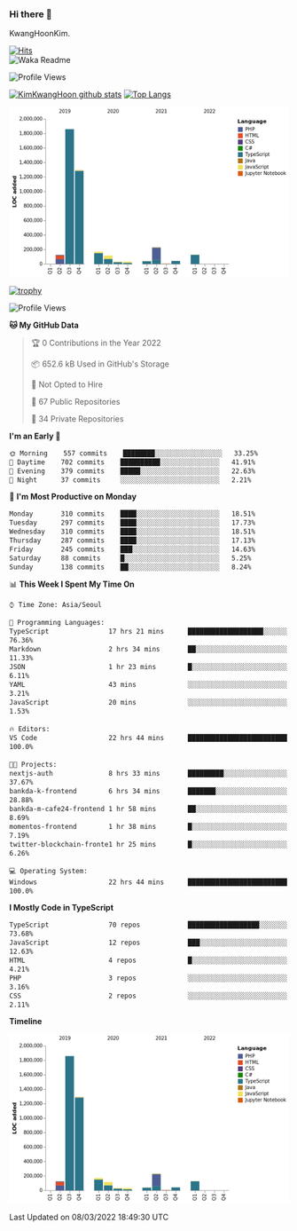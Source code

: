 ### Hi there 👋

KwangHoonKim.

[![Hits](https://hits.seeyoufarm.com/api/count/incr/badge.svg?url=https%3A%2F%2Fgithub.com%2Frhkdgns95)](https://hits.seeyoufarm.com)  
![Waka Readme](https://github.com/rhkdgns95/rhkdgns95/workflows/Waka%20Readme/badge.svg)

![Profile Views](http://img.shields.io/badge/Profile%20Views-0-blue)

[![KimKwangHoon github stats](https://github-readme-stats.vercel.app/api?username=rhkdgns95&show_icons=true)](https://github.com/rhkdgns95/github-readme-stats)   [![Top Langs](https://github-readme-stats.vercel.app/api/top-langs/?username=rhkdgns95&layout=compact)](https://github.com/rhkdgns95/github-readme-stats)   


![Chart not found](https://raw.githubusercontent.com/rhkdgns95/rhkdgns95/master/charts/bar_graph.png) 

[![trophy](https://github-profile-trophy.vercel.app/?username=rhkdgns95)](https://github.com/rhkdgns95/github-profile-trophy)

<!--START_SECTION:waka-->
![Profile Views](http://img.shields.io/badge/Profile%20Views-2-blue)

**🐱 My GitHub Data** 

> 🏆 0 Contributions in the Year 2022
 > 
> 📦 652.6 kB Used in GitHub's Storage 
 > 
> 🚫 Not Opted to Hire
 > 
> 📜 67 Public Repositories 
 > 
> 🔑 34 Private Repositories  
 > 
**I'm an Early 🐤** 

```text
🌞 Morning    557 commits    ████████░░░░░░░░░░░░░░░░░   33.25% 
🌆 Daytime    702 commits    ██████████░░░░░░░░░░░░░░░   41.91% 
🌃 Evening    379 commits    █████░░░░░░░░░░░░░░░░░░░░   22.63% 
🌙 Night      37 commits     ░░░░░░░░░░░░░░░░░░░░░░░░░   2.21%

```
📅 **I'm Most Productive on Monday** 

```text
Monday       310 commits    ████░░░░░░░░░░░░░░░░░░░░░   18.51% 
Tuesday      297 commits    ████░░░░░░░░░░░░░░░░░░░░░   17.73% 
Wednesday    310 commits    ████░░░░░░░░░░░░░░░░░░░░░   18.51% 
Thursday     287 commits    ████░░░░░░░░░░░░░░░░░░░░░   17.13% 
Friday       245 commits    ███░░░░░░░░░░░░░░░░░░░░░░   14.63% 
Saturday     88 commits     █░░░░░░░░░░░░░░░░░░░░░░░░   5.25% 
Sunday       138 commits    ██░░░░░░░░░░░░░░░░░░░░░░░   8.24%

```


📊 **This Week I Spent My Time On** 

```text
⌚︎ Time Zone: Asia/Seoul

💬 Programming Languages: 
TypeScript               17 hrs 21 mins      ███████████████████░░░░░░   76.36% 
Markdown                 2 hrs 34 mins       ██░░░░░░░░░░░░░░░░░░░░░░░   11.33% 
JSON                     1 hr 23 mins        █░░░░░░░░░░░░░░░░░░░░░░░░   6.11% 
YAML                     43 mins             ░░░░░░░░░░░░░░░░░░░░░░░░░   3.21% 
JavaScript               20 mins             ░░░░░░░░░░░░░░░░░░░░░░░░░   1.53%

🔥 Editors: 
VS Code                  22 hrs 44 mins      █████████████████████████   100.0%

🐱‍💻 Projects: 
nextjs-auth              8 hrs 33 mins       █████████░░░░░░░░░░░░░░░░   37.67% 
bankda-k-frontend        6 hrs 34 mins       ███████░░░░░░░░░░░░░░░░░░   28.88% 
bankda-m-cafe24-frontend 1 hr 58 mins        ██░░░░░░░░░░░░░░░░░░░░░░░   8.69% 
momentos-frontend        1 hr 38 mins        █░░░░░░░░░░░░░░░░░░░░░░░░   7.19% 
twitter-blockchain-fronte1 hr 25 mins        █░░░░░░░░░░░░░░░░░░░░░░░░   6.26%

💻 Operating System: 
Windows                  22 hrs 44 mins      █████████████████████████   100.0%

```

**I Mostly Code in TypeScript** 

```text
TypeScript               70 repos            ██████████████████░░░░░░░   73.68% 
JavaScript               12 repos            ███░░░░░░░░░░░░░░░░░░░░░░   12.63% 
HTML                     4 repos             █░░░░░░░░░░░░░░░░░░░░░░░░   4.21% 
PHP                      3 repos             ░░░░░░░░░░░░░░░░░░░░░░░░░   3.16% 
CSS                      2 repos             ░░░░░░░░░░░░░░░░░░░░░░░░░   2.11%

```


**Timeline**

![Chart not found](https://raw.githubusercontent.com/rhkdgns95/rhkdgns95/master/charts/bar_graph.png) 


 Last Updated on 08/03/2022 18:49:30 UTC
<!--END_SECTION:waka-->
